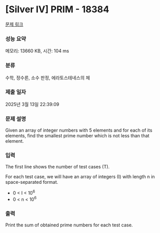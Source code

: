 # [Silver IV] PRIM - 18384 

[문제 링크](https://www.acmicpc.net/problem/18384) 

### 성능 요약

메모리: 13660 KB, 시간: 104 ms

### 분류

수학, 정수론, 소수 판정, 에라토스테네스의 체

### 제출 일자

2025년 3월 13일 22:39:09

### 문제 설명

<p>Given an array of integer numbers with 5 elements and for each of its elements, find the smallest prime number which is not less than that element.</p>

### 입력 

 <p>The first line shows the number of test cases (T).</p>

<p>For each test case, we will have an array of integers (I) with length n in space-separated format.</p>

<ul>
	<li>0 < I < 10<sup>6</sup></li>
	<li>0 < n < 10<sup>6</sup></li>
</ul>

### 출력 

 <p>Print the sum of obtained prime numbers for each test case.</p>

